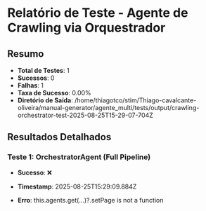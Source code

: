 
# Relatório de Teste - Agente de Crawling via Orquestrador

## Resumo
- **Total de Testes**: 1
- **Sucessos**: 0
- **Falhas**: 1
- **Taxa de Sucesso**: 0.00%
- **Diretório de Saída**: /home/thiagotco/stim/Thiago-cavalcante-oliveira/manual-generator/agente_multi/tests/output/crawling-orchestrator-test-2025-08-25T15-29-07-704Z

## Resultados Detalhados


### Teste 1: OrchestratorAgent (Full Pipeline)
- **Sucesso**: ❌
- **Timestamp**: 2025-08-25T15:29:09.884Z

- **Erro**: this.agents.get(...)?.setPage is not a function

